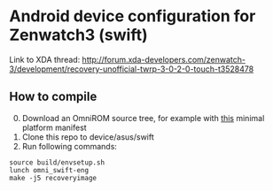 # Android device configuration for Zenwatch3 (swift)

Link to XDA thread: http://forum.xda-developers.com/zenwatch-3/development/recovery-unofficial-twrp-3-0-2-0-touch-t3528478

## How to compile
0. Download an OmniROM source tree, for example with [this](https://github.com/lj50036/platform_manifest_twrp_omni) minimal platform manifest
0. Clone this repo to device/asus/swift
0. Run following commands:
```
source build/envsetup.sh
lunch omni_swift-eng
make -j5 recoveryimage
```
